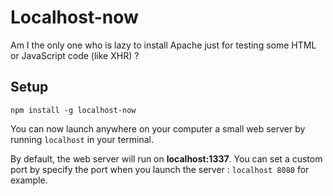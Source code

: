 Localhost-now
===

Am I the only one who is lazy to install Apache just for testing some HTML or JavaScript code (like XHR) ?


## Setup
`npm install -g localhost-now`

You can now launch anywhere on your computer a small web server by running `localhost` in your terminal.


By default, the web server will run on **localhost:1337**. You can set a custom port by specify the port when you
launch the server : `localhost 8080` for example.


